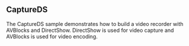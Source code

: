 ## CaptureDS

The CaptureDS sample demonstrates how to build a video recorder with AVBlocks and DirectShow. DirectShow is used for video capture and AVBlocks is used for video encoding. 